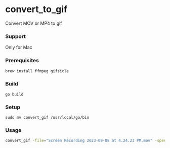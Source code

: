 # convert_to_gif
Convert MOV or MP4 to gif

### Support
Only for Mac

### Prerequisites
```bash
brew install ffmpeg gifsicle
```

### Build
```
go build
```

### Setup
```bin
sudo mv convert_gif /usr/local/go/bin
```

### Usage
```bash
convert_gif -file="Screen Recording 2023-09-08 at 4.24.23 PM.mov" -speed=0.5 -width=1200
```